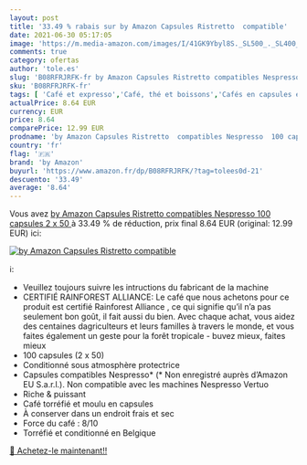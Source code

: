 ```yaml
---
layout: post
title: '33.49 % rabais sur by Amazon Capsules Ristretto  compatible'
date: 2021-06-30 05:17:05
image: 'https://m.media-amazon.com/images/I/41GK9Ybyl8S._SL500_._SL400_.jpg'
comments: true
category: ofertas
author: 'tole.es'
slug: 'B08RFRJRFK-fr by Amazon Capsules Ristretto compatibles Nespresso 100...'
sku: 'B08RFRJRFK-fr'
tags: [ 'Café et expresso','Café, thé et boissons','Cafés en capsules et dosettes','Epicerie','by amazon','Épicerie', ]
actualPrice: 8.64 EUR
currency: EUR
price: 8.64
comparePrice: 12.99 EUR
prodname: 'by Amazon Capsules Ristretto  compatibles Nespresso  100 capsules  2 x 50 '
country: 'fr'
flag: '🇫🇷'
brand: 'by Amazon'
buyurl: 'https://www.amazon.fr/dp/B08RFRJRFK/?tag=tolees0d-21'
descuento: '33.49'
average: '8.64'
---
```


Vous avez [by Amazon Capsules Ristretto  compatibles Nespresso  100 capsules  2 x 50 ](https://www.amazon.fr/dp/B08RFRJRFK/?tag=tolees0d-21)  à  33.49 % de réduction, prix final  8.64 EUR (original: 12.99 EUR) ici:

[![by Amazon Capsules Ristretto  compatible](https://m.media-amazon.com/images/I/41GK9Ybyl8S._SL500_._SL400_.jpg)](https://www.amazon.fr/dp/B08RFRJRFK/?tag=tolees0d-21)

ℹ️:

- Veuillez toujours suivre les intructions du fabricant de la machine
- CERTIFIÉ RAINFOREST ALLIANCE: Le café que nous achetons pour ce produit est certifié Rainforest Alliance , ce qui signifie qu’il n’a pas seulement bon goût, il fait aussi du bien. Avec chaque achat, vous aidez des centaines dagriculteurs et leurs familles à travers le monde, et vous faites également un geste pour la forêt tropicale - buvez mieux, faites mieux
- 100 capsules (2 x 50)
- Conditionné sous atmosphère protectrice
- Capsules compatibles Nespresso* (* Non enregistré auprès d’Amazon EU S.a.r.l.). Non compatible avec les machines Nespresso Vertuo
- Riche & puissant
- Café torréfié et moulu en capsules
- À conserver dans un endroit frais et sec
- Force du café : 8/10
- Torréfié et conditionné en Belgique

[🛒 Achetez-le maintenant!!](https://www.amazon.fr/dp/B08RFRJRFK/?tag=tolees0d-21)
